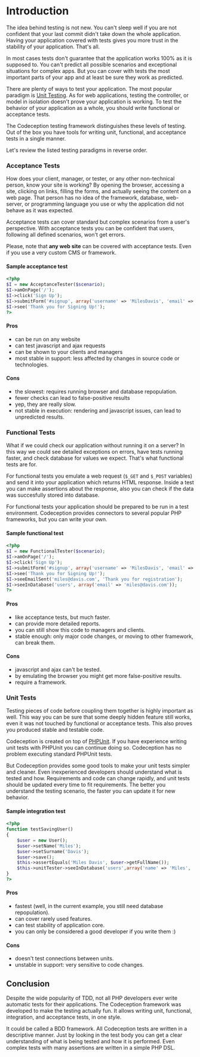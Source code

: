 # Introduction

The idea behind testing is not new. You can't sleep well if you are not confident that your last commit didn't take down the whole application.
Having your application covered with tests gives you more trust in the stability of your application. That's all.

In most cases tests don't guarantee that the application works 100% as it is supposed to. You can't predict all possible scenarios and exceptional situations for complex apps.
But you can cover with tests the most important parts of your app and at least be sure they work as predicted.

There are plenty of ways to test your application. The most popular paradigm is [Unit Testing](http://en.wikipedia.org/wiki/Unit_testing). As for web applications, testing the controller, or model in isolation doesn't prove your application is working. To test the behavior of your application as a whole, you should write functional or acceptance tests.

The Codeception testing framework distinguishes these levels of testing. Out of the box you have tools for writing unit, functional, and acceptance tests in a single manner.

Let's review the listed testing paradigms in reverse order.

### Acceptance Tests

How does your client, manager, or tester, or any other non-technical person, know your site is working? By opening the browser, accessing a site, clicking on links, filling the forms, and actually seeing the content on a web page. That person has no idea of the framework, database, web-server, or programming language you use or why the application did not behave as it was expected.

Acceptance tests can cover standard but complex scenarios from a user's perspective. With acceptance tests you can be confident that users, following all defined scenarios, won't get errors. 

Please, note that **any web site** can be covered with acceptance tests. Even if you use a very custom CMS or framework.

#### Sample acceptance test

```php
<?php
$I = new AcceptanceTester($scenario);
$I->amOnPage('/');
$I->click('Sign Up');
$I->submitForm('#signup', array('username' => 'MilesDavis', 'email' => 'miles@davis.com'));
$I->see('Thank you for Signing Up!');
?>
```

#### Pros

* can be run on any website
* can test javascript and ajax requests
* can be shown to your clients and managers
* most stable in support: less affected by changes in source code or technologies.

#### Cons
* the slowest: requires running browser and database repopulation.
* fewer checks can lead to false-positive results
* yep, they are really slow.
* not stable in execution: rendering and javascript issues, can lead to unpredicted results. 


### Functional Tests

What if we could check our application without running it on a server? In this way we could see detailed exceptions on errors, have tests running faster, and check database for values we expect. That's what functional tests are for.

For functional tests you emulate a web request (`$_GET` and `$_POST` variables) and send it into your application which returns HTML response. Inside a test you can make assertions about the response, also you can check if the data was succesfully stored into database.

For functional tests your application should be prepared to be run in a test environment. Codeception provides connectors to several popular PHP frameworks, but you can write your own.

#### Sample functional test

```php
<?php
$I = new FunctionalTester($scenario);
$I->amOnPage('/');
$I->click('Sign Up');
$I->submitForm('#signup', array('username' => 'MilesDavis', 'email' => 'miles@davis.com'));
$I->see('Thank you for Signing Up!');
$I->seeEmailSent('miles@davis.com', 'Thank you for registration');
$I->seeInDatabase('users', array('email' => 'miles@davis.com'));
?>
```

#### Pros

* like acceptance tests, but much faster.
* can provide more detailed reports.
* you can still show this code to managers and clients.
* stable enough: only major code changes, or moving to other framework, can break them. 

#### Cons

* javascript and ajax can't be tested.
* by emulating the browser you might get more false-positive results.
* require a framework.

### Unit Tests

Testing pieces of code before coupling them together is highly important as well. This way you can be sure that some deeply hidden feature still works, even it was not touched by functional or acceptance tests. This also proves you produced stable and testable code.

Codeception is created on top of [PHPUnit](http://www.phpunit.de/). If you have experience writing unit tests with PHPUnit you can continue doing so. Codeception has no problem executing standard PHPUnit tests. 

But Codeception provides some good tools to make your unit tests simpler and cleaner. Even inexperienced developers should understand what is tested and how. Requirements and code can change rapidly, and unit tests should be updated every time to fit requirements. The better you understand the testing scenario, the faster you can update it for new behavior. 

#### Sample integration test

```php
<?php
function testSavingUser()
{
    $user = new User();
    $user->setName('Miles');
    $user->setSurname('Davis');
    $user->save();
    $this->assertEquals('Miles Davis', $user->getFullName());
    $this->unitTester->seeInDatabase('users',array('name' => 'Miles', 'surname' => 'Davis'));
}
?>
```

#### Pros

* fastest (well, in the current example, you still need database repopulation).
* can cover rarely used features.
* can test stability of application core.
* you can only be considered a good developer if you write them :)

#### Cons

* doesn't test connections between units.
* unstable in support: very sensitive to code changes.

## Conclusion

Despite the wide popularity of TDD, not all PHP developers ever write automatic tests for their applications. The Codeception framework was developed to make the testing actually fun. It allows writing unit, functional, integration, and acceptance tests, in one style.

It could be called a BDD framework. All Codeception tests are written in a descriptive manner. Just by looking in the test body you can get a clear understanding of what is being tested and how it is performed. Even complex tests with many assertions are written in a simple PHP DSL.
